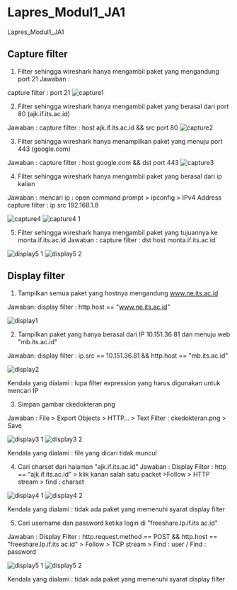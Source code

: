 # Lapres_Modul1_JA1
Lapres_Modul1_JA1

## Capture filter
1.	Filter sehingga wireshark hanya mengambil paket yang mengandung port 21
Jawaban : 

capture filter : port 21
![capture1](https://user-images.githubusercontent.com/42793740/64920332-b755a400-d7e0-11e9-8f0b-a66975ea9f23.png)

2.	Filter sehingga wireshark hanya mengambil paket yang berasal dari port 80 (ajk.if.its.ac.id)

Jawaban :
capture filter : host ajk.if.its.ac.id && src port 80
![capture2](https://user-images.githubusercontent.com/42793740/64920346-e2d88e80-d7e0-11e9-82c5-1667cafbb1b3.png)

3.	Filter sehingga wireshark hanya menampilkan paket yang menuju port 443 (google.com)

Jawaban  :
capture filter : host google.com && dst port 443
![capture3](https://user-images.githubusercontent.com/42793740/64920350-ecfa8d00-d7e0-11e9-9a55-f9f9154cd4a8.png)

4.	Filter sehingga wireshark hanya mengambil paket yang berasal dari ip kalian

Jawaban :
mencari ip : open command prompt > ipconfig > IPv4 Address
capture filter : ip src 192.168.1.8

![capture4](https://user-images.githubusercontent.com/42793740/64920362-0b608880-d7e1-11e9-886c-9e3c11a6ad4b.png)
![capture4 1](https://user-images.githubusercontent.com/42793740/64920357-f97ee580-d7e0-11e9-8345-bbbaa06add70.png)
 
5.	Filter sehingga wireshark hanya mengambil paket yang tujuannya ke monta.if.its.ac.id
Jawaban :
capture filter : dst host monta.if.its.ac.id

![display5 1](https://user-images.githubusercontent.com/42793740/64920377-377c0980-d7e1-11e9-93b7-f563cdf4928e.png)
![display5 2](https://user-images.githubusercontent.com/42793740/64920380-419e0800-d7e1-11e9-915b-7e57995ab534.png)

## Display filter
1.	Tampilkan semua paket yang hostnya mengandung www.ne.its.ac.id

Jawaban:
display filter : http.host == "www.ne.its.ac.id"

![display1](https://user-images.githubusercontent.com/42793740/64920448-1536bb80-d7e2-11e9-8fa7-3800bad12a00.png)

2.	Tampilkan paket yang hanya berasal dari IP 10.151.36 81 dan menuju web "mb.its.ac.id"

Jawaban:
display filter : ip.src == 10.151.36.81 && http.host == "mb.its.ac.id"

![display2](https://user-images.githubusercontent.com/42793740/64920452-254e9b00-d7e2-11e9-985d-1e90c424af3f.png)

Kendala yang dialami :
lupa filter expression yang harus digunakan untuk mencari IP

3.	Simpan gambar ckedokteran.png

Jawaban : File > Export Objects > HTTP… > Text Filter : ckedokteran.png > Save
 
![display3 1](https://user-images.githubusercontent.com/42793740/64920463-47e0b400-d7e2-11e9-9b6f-eef91905b2b6.png)
![display3 2](https://user-images.githubusercontent.com/42793740/64920470-4fa05880-d7e2-11e9-9596-abc2c60992a6.png)
 
Kendala yang dialami : file yang dicari tidak muncul

4.	Cari charset dari halaman "ajk.if.its.ac.id"
Jawaban : 
Display Filter : http == “ajk.if.its.ac.id" > klik kanan salah satu packet >Follow > HTTP stream > find : charset
 
![display4 1](https://user-images.githubusercontent.com/42793740/64920483-69da3680-d7e2-11e9-8060-ba26133d20b9.png)
![display4 2](https://user-images.githubusercontent.com/42793740/64920490-7bbbd980-d7e2-11e9-8e18-a38ac3057166.png)

Kendala yang dialami : tidak ada paket yang memenuhi syarat display filter

5.	Cari username dan password ketika login di "freeshare.lp.if.its ac.id"

Jawaban :
Display Filter : http.request.method == POST && http.host == "freeshare.lp.if.its ac.id" >  Follow > TCP stream > Find : user / Find : password 

![display5 1](https://user-images.githubusercontent.com/42793740/64920495-8a09f580-d7e2-11e9-8e63-b7565d3d27b3.png)
![display5 2](https://user-images.githubusercontent.com/42793740/64920499-955d2100-d7e2-11e9-81dd-7b72036151ed.png)

Kendala yang dialami : tidak ada paket yang memenuhi syarat display filter

